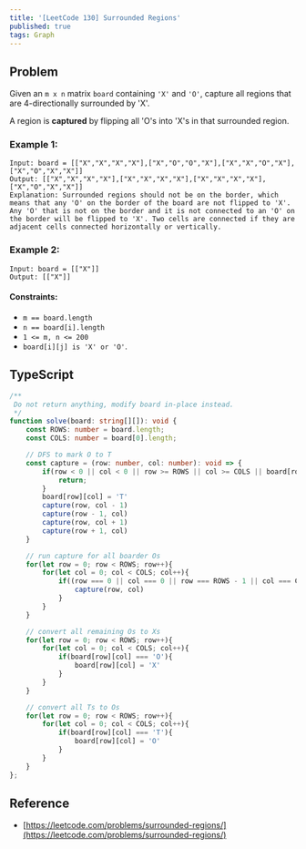 ```yaml
---
title: '[LeetCode 130] Surrounded Regions'
published: true
tags: Graph
---
```


## Problem

Given an `m x n` matrix `board` containing `'X'` and `'O'`, capture all regions that are 4-directionally surrounded by 'X'.

A region is **captured** by flipping all 'O's into 'X's in that surrounded region.

### Example 1:

```
Input: board = [["X","X","X","X"],["X","O","O","X"],["X","X","O","X"],["X","O","X","X"]]
Output: [["X","X","X","X"],["X","X","X","X"],["X","X","X","X"],["X","O","X","X"]]
Explanation: Surrounded regions should not be on the border, which means that any 'O' on the border of the board are not flipped to 'X'. Any 'O' that is not on the border and it is not connected to an 'O' on the border will be flipped to 'X'. Two cells are connected if they are adjacent cells connected horizontally or vertically.
```

### Example 2:

```
Input: board = [["X"]]
Output: [["X"]]
```
 
#### Constraints:

- `m == board.length`
- `n == board[i].length`
- `1 <= m, n <= 200`
- `board[i][j] is 'X' or 'O'`.

## TypeScript

```typescript
/**
 Do not return anything, modify board in-place instead.
 */
function solve(board: string[][]): void {
    const ROWS: number = board.length;
    const COLS: number = board[0].length;

    // DFS to mark O to T
    const capture = (row: number, col: number): void => {
        if(row < 0 || col < 0 || row >= ROWS || col >= COLS || board[row][col] !== 'O'){
            return;
        }
        board[row][col] = 'T'
        capture(row, col - 1)
        capture(row - 1, col)
        capture(row, col + 1)
        capture(row + 1, col)
    }

    // run capture for all boarder Os
    for(let row = 0; row < ROWS; row++){
        for(let col = 0; col < COLS; col++){
            if((row === 0 || col === 0 || row === ROWS - 1 || col === COLS - 1) && (board[row][col] === 'O')){
                capture(row, col)
            }
        }
    }

    // convert all remaining Os to Xs
    for(let row = 0; row < ROWS; row++){
        for(let col = 0; col < COLS; col++){
            if(board[row][col] === 'O'){
                board[row][col] = 'X'
            }
        }
    }

    // convert all Ts to Os
    for(let row = 0; row < ROWS; row++){
        for(let col = 0; col < COLS; col++){
            if(board[row][col] === 'T'){
                board[row][col] = 'O'
            }
        }
    }
};
```

## Reference

- [https://leetcode.com/problems/surrounded-regions/](https://leetcode.com/problems/surrounded-regions/)